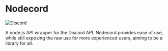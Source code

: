 # Nodecord
[![Discord](https://discordapp.com/api/guilds/503134449060544513/embed.png?style=shield)](https://discord.gg/BUGV4Er)  

A node.js API wrapper for the Discord API. Nodecord provides ease of use, while still exposing the raw use for more experienced users, aiming to be a library for all.
